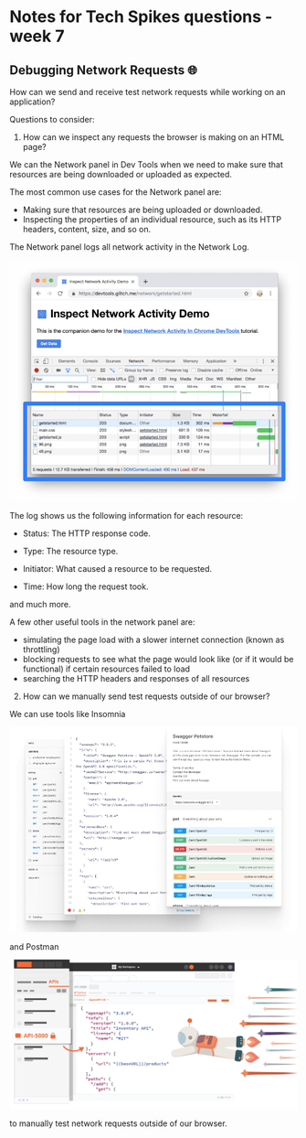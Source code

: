 # Notes for Tech Spikes questions - week 7

## Debugging Network Requests 🌐

How can we send and receive test network requests while working on an application?

Questions to consider:

1. How can we inspect any requests the browser is making on an HTML page?

We can the Network panel in Dev Tools when we need to make sure that resources are being downloaded or uploaded as expected.

The most common use cases for the Network panel are:

- Making sure that resources are being uploaded or downloaded.
- Inspecting the properties of an individual resource, such as its HTTP headers, content, size, and so on.

The Network panel logs all network activity in the Network Log.

![](networklogs.png)

The log shows us the following information for each resource:

- Status: The HTTP response code.

- Type: The resource type.

- Initiator: What caused a resource to be requested.

- Time: How long the request took.

and much more.

A few other useful tools in the network panel are:

- simulating the page load with a slower internet connection (known as throttling)
- blocking requests to see what the page would look like (or if it would be functional) if certain resources failed to load
- searching the HTTP headers and responses of all resources

2. How can we manually send test requests outside of our browser?

We can use tools like Insomnia

![](insomnia.png)

and Postman

![](postman.svg)

to manually test network requests outside of our browser.
